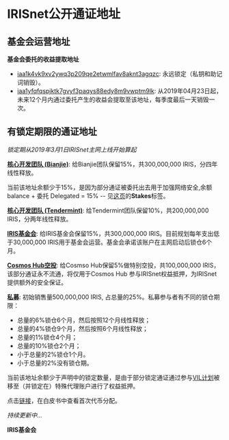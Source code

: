 # IRISnet公开通证地址


## 基金会运营地址
**基金会委托的收益提取地址**
- [iaa1k4vk9xv2ywq3p209qe2etwmlfav8aknt3agqzc](https://www.irisplorer.io/#/address/1/iaa1k4vk9xv2ywq3p209qe2etwmlfav8aknt3agqzc): 永远锁定（私钥和助记词销毁）。
- [iaa1yfqfqspjktk7gvyf3paqys88edy8m9vwptm9lk](https://www.irisplorer.io/#/address/1/iaa1yfqfqspjktk7gvyf3paqys88edy8m9vwptm9lk): 从2019年04月23日起，未来12个月内通过委托产生的收益会提取至该地址，每季度最后一天销毁一次。

## 有锁定期限的通证地址
_锁定期从2019年3月1日IRISnet主网上线开始算起_

**[核心开发团队 (Bianjie)](https://www.irisplorer.io/#/address/1/iaa1t3alcjnr7qwje9qs0axah4mwp9jvl8vns9y9gu)**:	给Bianjie团队保留15%，共300,000,000 IRIS，分四年线性释放。

当前该地址余额少于15%，是因为部分通证被委托出去用于加强网络安全,余额 balance + 委托 Delegated = 15%  -- 见[这页](https://www.irisplorer.io/#/address/1/iaa1t3alcjnr7qwje9qs0axah4mwp9jvl8vns9y9gu)的**Stakes**标签。

**[核心开发团队 (Tendermint)](https://www.irisplorer.io/#/address/1/iaa13wqpy0ehazj7alvyc8ch36dsszp704pwts47wc)**:	给Tendermint团队保留10%，共200,000,000 IRIS，分两年线性释放。

**[IRIS基金会](https://www.irisplorer.io/#/address/1/iaa1p7qu0acxgwrg059va65cl8sq3w9japnkj93vrc)**: 给IRIS基金会保留15%，共300,000,000 IRIS。目前规划每年支出低于30,000,000 IRIS用于基金会运营。基金会承诺该账户在主网启动后锁仓6个月。   

**[Cosmos Hub空投](https://www.irisplorer.io/#/address/1/iaa1y4ze04mauet065h2eehr5cwpskr7j6275j46ch)**:	给Cosmso Hub保留5%做特别空投，共100,000,000 IRIS，该部分通证永不流通，将仅用于Cosmos Hub 参与IRISnet权益抵押，为IRISnet 提供额外的安全保证。

**[私募](https://www.irisplorer.io/#/address/1/iaa1n5x9ng3ufr29nw4eauzq6pkwzgkqrxdgacph4t)**: 初始销售量500,000,000 IRIS, 占总量的25%。私募参与者有不同的锁仓期限：
- 总量的6%锁仓6个月，然后按照12个月线性释放；
- 总量的4%锁仓9个月，然后按照6个月线性释放；
- 总量的1%锁仓4个月；
- 总量的10%锁仓2个月；
- 小于总量的2%锁仓1个月。
- 小于总量的2%没有锁仓期。

当前该地址余额少于声明中的锁定数量，是由于部分锁定通证通过参与[VIL计划](vil_authorization_letter_template.md)被移至（并锁定在）特殊代理账户进行了权益抵押。

点击[链接](https://github.com/irisnet/irisnet/blob/master/%E7%99%BD%E7%9A%AE%E4%B9%A6.md#%E5%88%9D%E5%A7%8B%E9%80%9A%E8%AF%81%E5%88%86%E9%85%8D)，在白皮书中查看首次代币分配。

_持续更新中..._


**IRIS基金会**
